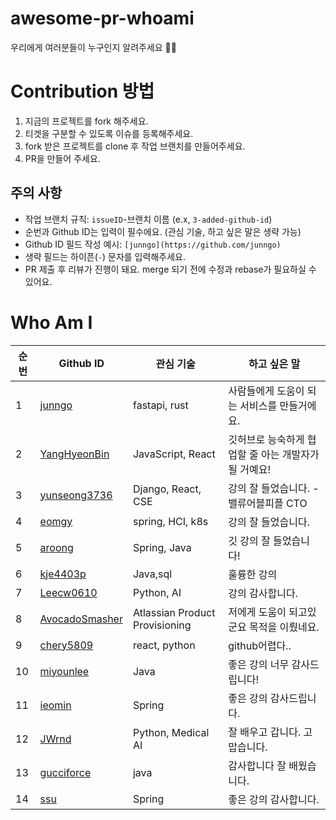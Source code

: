 # awesome-pr-whoami

우리에게 여러분들이 누구인지 알려주세요 🙌🙌

# Contribution 방법

1. 지금의 프로젝트를 fork 해주세요.
2. 티겟을 구분할 수 있도록 이슈를 등록해주세요.
3. fork 받은 프로젝트를 clone 후 작업 브랜치를 만들어주세요.
4. PR을 만들어 주세요.

## 주의 사항

- 작업 브랜치 규칙: `issueID`-브랜치 이름 (e.x, `3-added-github-id`)
- 순번과 Github ID는 입력이 필수에요. (관심 기술, 하고 싶은 말은 생략 가능)
- Github ID 필드 작성 예시: `[junngo](https://github.com/junngo)`
- 생략 필드는 하이픈(`-`) 문자를 입력해주세요.
- PR 제출 후 리뷰가 진행이 돼요. merge 되기 전에 수정과 rebase가 필요하실 수 있어요.

# Who Am I

| 순번 | Github ID                                           | 관심 기술                      | 하고 싶은 말                                         |
| ---- | --------------------------------------------------- | ------------------------------ | ---------------------------------------------------- |
| 1    | [junngo](https://github.com/junngo)                 | fastapi, rust                  | 사람들에게 도움이 되는 서비스를 만들거에요.          |
| 2    | [YangHyeonBin](https://github.com/YangHyeonBin)     | JavaScript, React              | 깃허브로 능숙하게 협업할 줄 아는 개발자가 될 거예요! |
| 3    | [yunseong3736](https://github.com/yunseong3736)     | Django, React, CSE             | 강의 잘 들었습니다. - 밸류어블피플 CTO               |
| 4    | [eomgy](https://github.com/eomgy)                   | spring, HCI, k8s               | 강의 잘 들었습니다.                                  |
| 5    | [aroong](https://github.com/Aroong)                 | Spring, Java                   | 깃 강의 잘 들었습니다!                               |
| 6    | [kje4403p](https://github.com/kje4403p)             | Java,sql                       | 훌륭한 강의                                          |
| 7    | [Leecw0610](https://github.com/Leecw0610)           | Python, AI                     | 강의 감사합니다.                                     |
| 8    | [AvocadoSmasher](https://github.com/avocadosmasher) | Atlassian Product Provisioning | 저에게 도움이 되고있군요 목적을 이뤘네요.            |
| 9    | [chery5809](https://github.com/chaerin-kim)         | react, python                  | github어렵다..                                       |
| 10   | [miyounlee](https://github.com/miyounlee)           | Java                           | 좋은 강의 너무 감사드립니다!                         |
| 11   | [ieomin](https://github.com/ieomin)                 | Spring                         | 좋은 강의 감사드립니다.                              |
| 12   | [JWrnd](https://github.com/JWrnd)                   | Python, Medical AI             | 잘 배우고 갑니다. 고맙습니다.                        |
| 13   | [gucciforce](https://github.com/gucciforce)         | java                           | 감사합니다 잘 배웠습니다.                            |
| 14   | [ssu](https://github.com/ssu)                       | Spring                         | 좋은 강의 감사합니다.                                |
